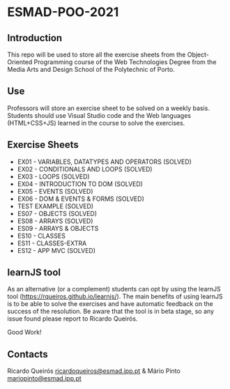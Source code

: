 # ESMAD-POO-2021

## Introduction

This repo will be used to store all the exercise sheets from the Object-Oriented Programming course of the Web Technologies Degree from the Media Arts and Design School of the Polytechnic of Porto.

## Use

Professors will store an exercise sheet to be solved on a weekly basis.
Students should use Visual Studio code and the Web languages (HTML+CSS+JS) learned in the course to solve the exercises. 

## Exercise Sheets

- EX01 - VARIABLES, DATATYPES AND OPERATORS (SOLVED)
- EX02 - CONDITIONALS AND LOOPS (SOLVED)
- EX03 - LOOPS (SOLVED)
- EX04 - INTRODUCTION TO DOM (SOLVED) 
- EX05 - EVENTS (SOLVED) 
- EX06 - DOM & EVENTS & FORMS (SOLVED)
- TEST EXAMPLE (SOLVED)
- ES07 - OBJECTS (SOLVED)
- ES08 - ARRAYS (SOLVED)
- ES09 - ARRAYS & OBJECTS 
- ES10 - CLASSES
- ES11 - CLASSES-EXTRA
- ES12 - APP MVC (SOLVED)



## learnJS tool

As an alternative (or a complement) students can opt by using the learnJS tool (https://rqueiros.github.io/learnjs/). The main benefits of using learnJS is to be able to solve the exercises and have automatic feedback on the success of the resolution. Be aware that the tool is in beta stage, so any issue found please report to Ricardo Queirós.

Good Work!

## Contacts

Ricardo Queirós <ricardoqueiros@esmad.ipp.pt> & Mário Pinto <mariopinto@esmad.ipp.pt>
